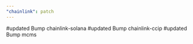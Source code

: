 ```yaml
---
"chainlink": patch
---
```


#updated Bump chainlink-solana
#updated Bump chainlink-ccip
#updated Bump mcms
